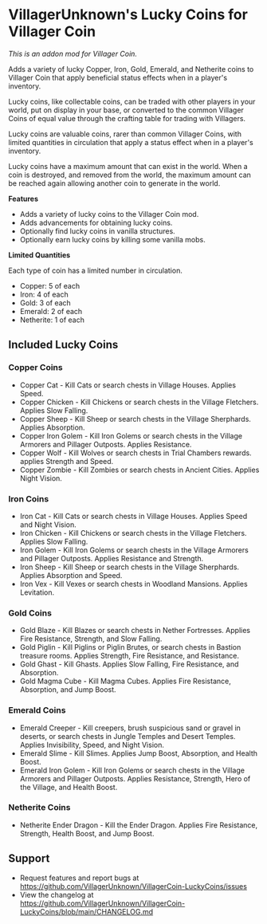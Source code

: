 # VillagerUnknown's Lucky Coins for Villager Coin

_This is an addon mod for Villager Coin._

Adds a variety of lucky Copper, Iron, Gold, Emerald, and Netherite coins to Villager Coin that apply beneficial status effects when in a player's inventory.

Lucky coins, like collectable coins, can be traded with other players in your world, put on display in your base, or converted to the common Villager Coins of equal value through the crafting table for trading with Villagers.

Lucky coins are valuable coins, rarer than common Villager Coins, with limited quantities in circulation that apply a status effect when in a player's inventory. 

Lucky coins have a maximum amount that can exist in the world. 
When a coin is destroyed, and removed from the world, the maximum amount can be reached again allowing another coin to generate in the world.

**Features**

* Adds a variety of lucky coins to the Villager Coin mod.
* Adds advancements for obtaining lucky coins.
* Optionally find lucky coins in vanilla structures.
* Optionally earn lucky coins by killing some vanilla mobs.

**Limited Quantities**

Each type of coin has a limited number in circulation.

- Copper: 5 of each
- Iron: 4 of each
- Gold: 3 of each
- Emerald: 2 of each
- Netherite: 1 of each

## Included Lucky Coins

### Copper Coins

- Copper Cat - Kill Cats or search chests in Village Houses. Applies Speed.
- Copper Chicken - Kill Chickens or search chests in the Village Fletchers. Applies Slow Falling.
- Copper Sheep - Kill Sheep or search chests in the Village Sherphards. Applies Absorption.
- Copper Iron Golem - Kill Iron Golems or search chests in the Village Armorers and Pillager Outposts. Applies Resistance.
- Copper Wolf - Kill Wolves or search chests in Trial Chambers rewards. applies Strength and Speed.
- Copper Zombie - Kill Zombies or search chests in Ancient Cities. Applies Night Vision.

### Iron Coins

- Iron Cat - Kill Cats or search chests in Village Houses. Applies Speed and Night Vision.
- Iron Chicken - Kill Chickens or search chests in the Village Fletchers. Applies Slow Falling.
- Iron Golem - Kill Iron Golems or search chests in the Village Armorers and Pillager Outposts. Applies Resistance and Strength.
- Iron Sheep - Kill Sheep or search chests in the Village Sherphards. Applies Absorption and Speed.
- Iron Vex - Kill Vexes or search chests in Woodland Mansions. Applies Levitation.

### Gold Coins

- Gold Blaze - Kill Blazes or search chests in Nether Fortresses. Applies Fire Resistance, Strength, and Slow Falling.
- Gold Piglin - Kill Piglins or Piglin Brutes, or search chests in Bastion treasure rooms. Applies Strength, Fire Resistance, and Resistance.
- Gold Ghast - Kill Ghasts. Applies Slow Falling, Fire Resistance, and Absorption.
- Gold Magma Cube - Kill Magma Cubes. Applies Fire Resistance, Absorption, and Jump Boost.

### Emerald Coins

- Emerald Creeper - Kill creepers, brush suspicious sand or gravel in deserts, or search chests in Jungle Temples and Desert Temples. Applies Invisibility, Speed, and Night Vision.
- Emerald Slime - Kill Slimes. Applies Jump Boost, Absorption, and Health Boost.
- Emerald Iron Golem - Kill Iron Golems or search chests in the Village Armorers and Pillager Outposts. Applies Resistance, Strength, Hero of the Village, and Health Boost.

### Netherite Coins

- Netherite Ender Dragon - Kill the Ender Dragon. Applies Fire Resistance, Strength, Health Boost, and Jump Boost.

## Support

* Request features and report bugs at https://github.com/VillagerUnknown/VillagerCoin-LuckyCoins/issues
* View the changelog at https://github.com/VillagerUnknown/VillagerCoin-LuckyCoins/blob/main/CHANGELOG.md
